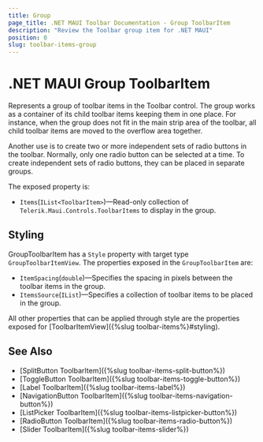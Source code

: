 ```yaml
---
title: Group
page_title: .NET MAUI Toolbar Documentation - Group ToolbarItem
description: "Review the Toolbar group item for .NET MAUI"
position: 0
slug: toolbar-items-group
---
```


# .NET MAUI Group ToolbarItem

Represents a group of toolbar items in the Toolbar control. The group works as a container of its child toolbar items keeping them in one place. For instance, when the group does not fit in the main strip area of the toolbar, all child toolbar items are moved to the overflow area together.

Another use is to create two or more independent sets of radio buttons in the toolbar. Normally, only one radio button can be selected at a time. To create independent sets of radio buttons, they can be placed in separate groups.

The exposed property is: 

* `Items`(`IList<ToolbarItem>`)&mdash;Read-only collection of `Telerik.Maui.Controls.ToolbarItems` to display in the group.

## Styling 

GroupToolbarItem has a `Style` property with target type `GroupToolbarItemView`. The properties exposed in the `GroupToolbarItem` are:

* `ItemSpacing`(`double`)&mdash;Specifies the spacing in pixels between the toolbar items in the group.
* `ItemsSource`(`IList`)&mdash;Specifies a collection of toolbar items to be placed in the group.

All other properties that can be applied through style are the properties exposed for [ToolbarItemView]({%slug toolbar-items%}#styling).


## See Also

- [SplitButton ToolbarItem]({%slug toolbar-items-split-button%})
- [ToggleButton ToolbarItem]({%slug toolbar-items-toggle-button%})
- [Label ToolbarItem]({%slug toolbar-items-label%})
- [NavigationButton ToolbarItem]({%slug toolbar-items-navigation-button%})
- [ListPicker ToolbarItem]({%slug toolbar-items-listpicker-button%})
- [RadioButton ToolbarItem]({%slug toolbar-items-radio-button%})
- [Slider ToolbarItem]({%slug toolbar-items-slider%})